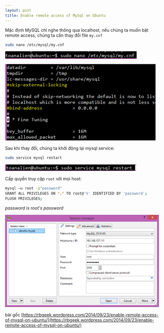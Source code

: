 ```yaml
---
layout: post
title: Enable remote access of MySql on Ubuntu
---
```


Mặc định MySQL chỉ nghe thông qua localhost, nếu chúng ta muốn bật remote access, chúng ta cần thay đổi file `my.cnf`

```bash
sudo nano /etc/mysql/my.cnf
```
![](/images/my.cnf1.png)

![](/images/my.cnf2.png)

Sau khi thay đổi, chúng ta khởi động lại mysql service:

```bash
sudo service mysql restart
```

![](/images/mysql-server.png)

Cấp quyền truy cập `root` với mọi host:

```bash
mysql –u root -p"password"
GRANT ALL PRIVILEGES ON *.* TO root@'%' IDENTIFIED BY 'password';
FLUSH PRIVILEGES;
```

*password is root's password*

![](/images/heidisql.png)	

bài gốc [https://rbgeek.wordpress.com/2014/09/23/enable-remote-access-of-mysql-on-ubuntu/](https://rbgeek.wordpress.com/2014/09/23/enable-remote-access-of-mysql-on-ubuntu/)